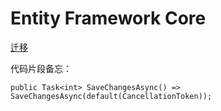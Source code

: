 # Entity Framework Core

[迁移](https://docs.microsoft.com/zh-cn/ef/core/managing-schemas/migrations/?tabs=dotnet-core-cli)

代码片段备忘：

```
public Task<int> SaveChangesAsync() => SaveChangesAsync(default(CancellationToken));
```